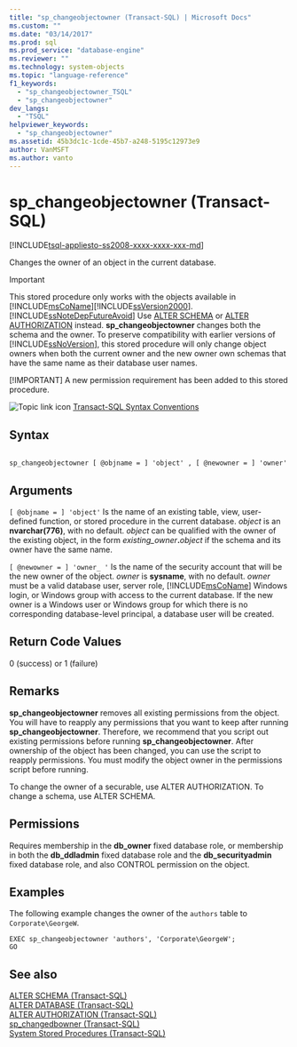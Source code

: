 ```yaml
---
title: "sp_changeobjectowner (Transact-SQL) | Microsoft Docs"
ms.custom: ""
ms.date: "03/14/2017"
ms.prod: sql
ms.prod_service: "database-engine"
ms.reviewer: ""
ms.technology: system-objects
ms.topic: "language-reference"
f1_keywords: 
  - "sp_changeobjectowner_TSQL"
  - "sp_changeobjectowner"
dev_langs: 
  - "TSQL"
helpviewer_keywords: 
  - "sp_changeobjectowner"
ms.assetid: 45b3dc1c-1cde-45b7-a248-5195c12973e9
author: VanMSFT
ms.author: vanto
---
```

# sp_changeobjectowner (Transact-SQL)
[!INCLUDE[tsql-appliesto-ss2008-xxxx-xxxx-xxx-md](../../includes/tsql-appliesto-ss2008-xxxx-xxxx-xxx-md.md)]

  Changes the owner of an object in the current database.  
  
> [!IMPORTANT]
>  This stored procedure only works with the objects available in [!INCLUDE[msCoName](../../includes/msconame-md.md)][!INCLUDE[ssVersion2000](../../includes/ssversion2000-md.md)]. [!INCLUDE[ssNoteDepFutureAvoid](../../includes/ssnotedepfutureavoid-md.md)] Use [ALTER SCHEMA](../../t-sql/statements/alter-schema-transact-sql.md) or [ALTER AUTHORIZATION](../../t-sql/statements/alter-authorization-transact-sql.md) instead. **sp_changeobjectowner** changes both the schema and the owner. To preserve compatibility with earlier versions of [!INCLUDE[ssNoVersion](../../includes/ssnoversion-md.md)], this stored procedure will only change object owners when both the current owner and the new owner own schemas that have the same name as their database user names.  
> 
> [!IMPORTANT]
>  A new permission requirement has been added to this stored procedure.  
  
 ![Topic link icon](../../database-engine/configure-windows/media/topic-link.gif "Topic link icon") [Transact-SQL Syntax Conventions](../../t-sql/language-elements/transact-sql-syntax-conventions-transact-sql.md)  
  
## Syntax  
  
```  
  
sp_changeobjectowner [ @objname = ] 'object' , [ @newowner = ] 'owner'  
```  
  
## Arguments  
`[ @objname = ] 'object'`
 Is the name of an existing table, view, user-defined function, or stored procedure in the current database. *object* is an **nvarchar(776)**, with no default. *object* can be qualified with the owner of the existing object, in the form _existing_owner_**.**_object_ if the schema and its owner have the same name.  
  
`[ @newowner = ] 'owner_ '`
 Is the name of the security account that will be the new owner of the object. *owner* is **sysname**, with no default. *owner* must be a valid database user, server role, [!INCLUDE[msCoName](../../includes/msconame-md.md)] Windows login, or Windows group with access to the current database. If the new owner is a Windows user or Windows group for which there is no corresponding database-level principal, a database user will be created.  
  
## Return Code Values  
 0 (success) or 1 (failure)  
  
## Remarks  
 **sp_changeobjectowner** removes all existing permissions from the object. You will have to reapply any permissions that you want to keep after running **sp_changeobjectowner**. Therefore, we recommend that you script out existing permissions before running **sp_changeobjectowner**. After ownership of the object has been changed, you can use the script to reapply permissions. You must modify the object owner in the permissions script before running.  
  
 To change the owner of a securable, use ALTER AUTHORIZATION. To change a schema, use ALTER SCHEMA.  
  
## Permissions  
 Requires membership in the **db_owner** fixed database role, or membership in both the **db_ddladmin** fixed database role and the **db_securityadmin** fixed database role, and also CONTROL permission on the object.  
  
## Examples  
 The following example changes the owner of the `authors` table to `Corporate\GeorgeW`.  
  
```  
EXEC sp_changeobjectowner 'authors', 'Corporate\GeorgeW';  
GO  
```  
  
## See also  
 [ALTER SCHEMA &#40;Transact-SQL&#41;](../../t-sql/statements/alter-schema-transact-sql.md)   
 [ALTER DATABASE &#40;Transact-SQL&#41;](../../t-sql/statements/alter-database-transact-sql.md)   
 [ALTER AUTHORIZATION &#40;Transact-SQL&#41;](../../t-sql/statements/alter-authorization-transact-sql.md)   
 [sp_changedbowner &#40;Transact-SQL&#41;](../../relational-databases/system-stored-procedures/sp-changedbowner-transact-sql.md)   
 [System Stored Procedures &#40;Transact-SQL&#41;](../../relational-databases/system-stored-procedures/system-stored-procedures-transact-sql.md)  
  
  
